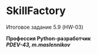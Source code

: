 # SkillFactory
Итоговое задание 5.9 (HW-03)

<b>Профессия Python-разработчик<b><br>
<i><b>PDEV-43, m.maslennikov</b></i>

